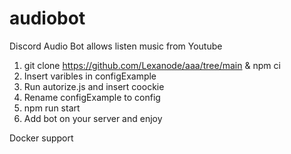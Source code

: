 # audiobot
Discord Audio Bot
allows listen music from Youtube
1. git clone https://github.com/Lexanode/aaa/tree/main & npm ci 
2. Insert varibles in configExample  
3. Run autorize.js and insert coockie
4. Rename configExample to config
5. npm run start
6. Add bot on your server  and enjoy


Docker support